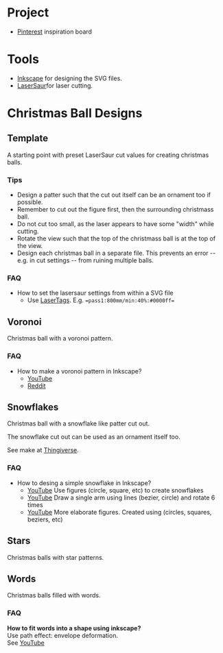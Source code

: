 # Project
- [Pinterest](https://pin.it/15hMJRJ) inspiration board

# Tools
- [Inkscape](https://inkscape.org/) for designing the SVG files.
- [LaserSaur](https://www.lasersaur.com/)for laser cutting.

# Christmas Ball Designs

## Template
A starting point with preset LaserSaur cut values for creating christmas balls.

### Tips
- Design a patter such that the cut out itself can be an ornament too if possible.
- Remember to cut out the figure first, then the surrounding christmass ball.
- Do not cut too small, as the laser appears to have some "width" while cutting.
- Rotate the view such that the top of the christmass ball is at the top of the view.
- Design each christmas ball in a separate file. This prevents an error -- e.g. in cut settings -- from ruining multiple balls.

### FAQ
- How to set the lasersaur settings from within a SVG file
	- Use [LaserTags](https://github.com/nortd/lasersaur/wiki/lasertags). E.g. `=pass1:800mm/min:40%:#0000ff=`

## Voronoi
Christmas ball with a voronoi pattern.

### FAQ
- How to make a voronoi pattern in Inkscape?
	- [YouTube](https://www.youtube.com/watch?app=desktop&v=HRtARlVcSuQ&t=7s#menu)
	- [Reddit](https://www.reddit.com/r/Inkscape/comments/g8ory7/rounded_voronoi_cells/)

## Snowflakes
Christmas ball with a snowflake like patter cut out.

The snowflake cut out can be used as an ornament itself too.

See make at [Thingiverse](https://www.thingiverse.com/thing:5142645).

### FAQ
- How to desing a simple snowflake in Inkscape?
	- [YouTube](https://www.youtube.com/watch?v=WLHDSGEf7Lk)
  		Use figures (circle, square, etc) to create snowflakes
	- [YouTube](https://www.youtube.com/watch?v=YC3g2DvAKxk)
  		Draw a single arm using lines (bezier, circle) and rotate 6 times
	- [YouTube](https://www.youtube.com/watch?v=e7_mmmNn3Eg)
  		More elaborate figures. Created using (circles, squares, beziers, etc)

## Stars
Christmas balls with star patterns.

## Words
Christmas balls filled with words.

### FAQ
**How to fit words into a shape using inkscape?**  
Use path effect: envelope deformation.  
See [YouTube](https://www.youtube.com/watch?v=l3BHcregNUs)